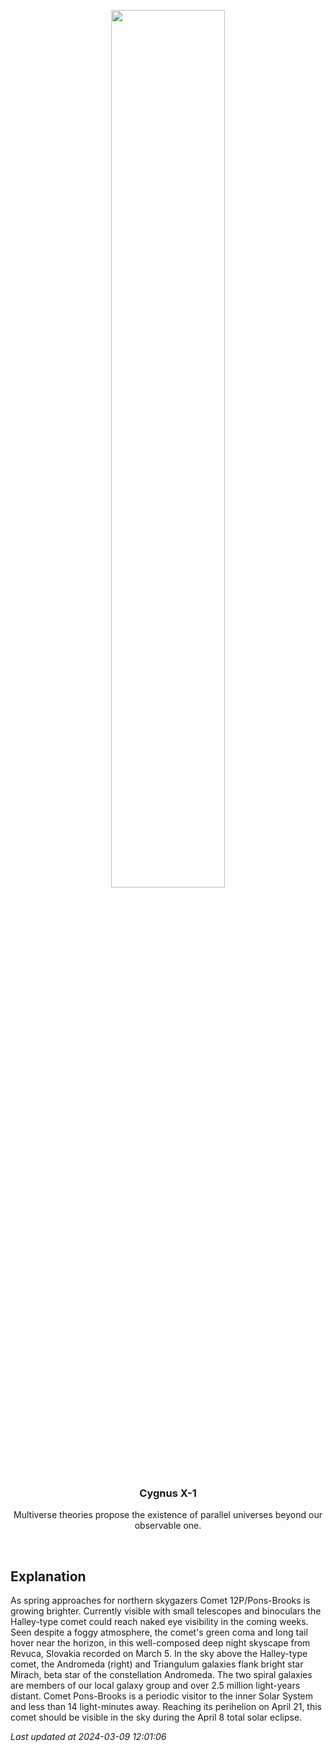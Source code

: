 <p align='center'>
    <img src='https://apod.nasa.gov/apod/image/2403/2024_03_05_Pons-Brooks_Revuca_1200px.png' width='60%' />
    <h3 align="center">Cygnus X-1</h3>
    <p align="center">Multiverse theories propose the existence of parallel universes beyond our observable one.</p>
</p>
<br/>

Explanation
--
As spring approaches for northern skygazers Comet 12P/Pons-Brooks is growing brighter. Currently visible with small telescopes and binoculars the Halley-type comet could reach naked eye visibility in the coming weeks. Seen despite a foggy atmosphere, the comet's green coma and long tail hover near the horizon, in this well-composed deep night skyscape from Revuca, Slovakia recorded on March 5. In the sky above the Halley-type comet, the Andromeda (right) and Triangulum galaxies flank bright star Mirach, beta star of the constellation Andromeda. The two spiral galaxies are members of our local galaxy group and over 2.5 million light-years distant. Comet Pons-Brooks is a periodic visitor to the inner Solar System and less than 14 light-minutes away. Reaching its perihelion on April 21, this comet should be visible in the sky during the April 8 total solar eclipse.


*Last updated at 2024-03-09 12:01:06*
